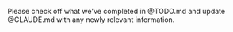 Please check off what we've completed in @TODO.md and update @CLAUDE.md with any newly relevant information.
